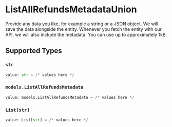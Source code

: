 # ListAllRefundsMetadataUnion

Provide any data you like, for example a string or a JSON object. We will save the data alongside the entity. Whenever
you fetch the entity with our API, we will also include the metadata. You can use up to approximately 1kB.


## Supported Types

### `str`

```python
value: str = /* values here */
```

### `models.ListAllRefundsMetadata`

```python
value: models.ListAllRefundsMetadata = /* values here */
```

### `List[str]`

```python
value: List[str] = /* values here */
```

